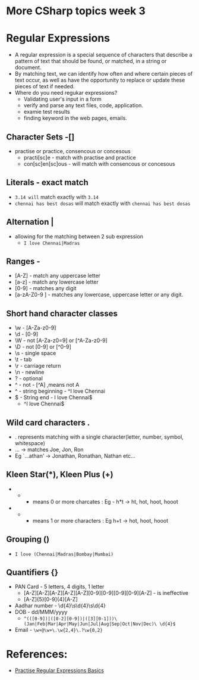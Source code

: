 # More CSharp topics week 3
# Regular Expressions
- A regular expression is a special sequence of characters that describe a pattern of text that should be found, or matched, in a string or document. 
- By matching text, we can identify how often and where certain pieces of text occur, as well as have the opportunity to replace or update these pieces of text if needed.
- Where do you need regukar expressions?
    - Validating user's input in a form
    - verify and parse any text files, code, application.
    - examie test results
    - finding keyword in the web pages, emails.

## Character Sets -[]
- practise or practice, consencous or concesous
    - practi[sc]e - match with practise and practice
    - con[sc]en[sc]ous - will match with consencous or concesous
## Literals - exact match 
- `3.14 will` match exactly with `3.14`
- `chennai has best dosas` will match exactly with `chennai has best dosas` 

## Alternation |
- allowing for the matching between 2 sub expression
    - `I love Chennai|Madras`

## Ranges -
- [A-Z] - match any uppercase letter
- [a-z] - match any lowercase letter
- [0-9] - matches any digit
- [a-zA-Z0-9 ] - matches any lowercase, uppercase letter or any digit.
## Short hand character classes 
- \w - [A-Za-z0-9]
- \d - [0-9]
- \W - not [A-Za-z0=9] or [^A-Za-z0-9]
- \D - not [0-9] or [^0-9]
- \s - single space
- \t - tab
- \r - carriage return
- \n - newline
- ? - optional
- ^ - not - [^A] ,means not A
- ^ - string beginning  - ^I love Chennai
- $ - String end  - I love Chennai$
    - ^I love Chennai$

## Wild card characters .
- . represents matching with a single character(letter, number, symbol, whitespace)
- ... -> matches Joe, Jon, Ron
- Eg `...athan' -> Jonathan, Ronathan,   Nathan etc...

## Kleen Star(*), Kleen Plus (+)
- * - means 0 or more charcates : Eg - h*t -> ht, hot, hoot, hooot
- + - means 1 or more characters : Eg h+t -> hot, hoot, hooot

## Grouping ()
- `I love (Chennai|Madras|Bombay|Mumbai)`

## Quantifiers {}
- PAN Card - 5 letters, 4 digits, 1 letter
    - [A-Z][A-Z][A-Z][A-Z][A-Z][0-9][0-9][0-9][0-9][A-Z] - is ineffective
    - [A-Z]{5}[0-9]{4}[A-Z]
- Aadhar number - \d{4}\s\d{4}\s\d{4}
- DOB - dd/MMM/yyyy
    - `^(([0-9])|([0-2][0-9])|([3][0-1]))\ (Jan|Feb|Mar|Apr|May|Jun|Jul|Aug|Sep|Oct|Nov|Dec)\ \d{4}$`
- Email - `\w+@\w+\.\w{2,4}\.?\w{0,2}`

# References:
- [Practise Regular Expressions Basics](https://www.codecademy.com/learn/introduction-to-regular-expressions)